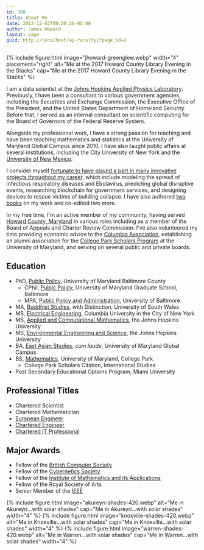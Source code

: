 ```yaml
---
id: 388
title: About Me
date: 2013-12-02T00:50:20-05:00
author: James Howard
layout: page
guid: http://localhost/wp-faculty/?page_id=2
---
```


{% include figure.html image="jhoward-greenglow.webp" width="4" placement="right"
   alt="Me at the 2017 Howard County Library Evening in the Stacks"
   cap="Me at the 2017 Howard County Library Evening in the Stacks" %}

I am a data scientist at the [Johns
Hopkins Applied Physics Laboratory](http://www.jhuapl.edu/).
Previously, I have been a
consultant to various government agencies, including the Securities
and Exchange Commission, the Executive Office of the President, and
the United States Department of Homeland Security. Before that,
I served as an internal consultant on scientific computing
for the Board of Governors of the Federal Reserve System.

Alongside my professional work, I have a strong passion for teaching
and have been teaching mathematics and statistics at the University
of Maryland Global Campus since 2010. I have also taught public
affairs at several institutions, including the City University of
New York and the 
[University of New Mexico](https://jphoward.people.unm.edu/).

I consider myself [fortunate to have played a part in many innovative
projects throughout my career](/scholarship), which include modeling
the spread of infectious respiratory diseases and Ebolavirus,
predicting global disruptive events, researching blockchain for
government services, and designing devices to rescue victims of
building collapse. I have also authored [two books](/books/) on my
work and co-edited two more.

In my free time, I'm an active member of my community, having served
[Howard County, Maryland](/service/howard-county) in various roles
including as a member of the Board of Appeals and Charter Review
Commission. I've also volunteered my time providing economic advice
to the [Columbia Association](http://www.columbiaassociation.com/),
establishing an alumni association for the [College Park Scholars
Program](https://www.scholars.umd.edu/) at the University of Maryland,
and serving on several public and private boards.

## Education

* PhD, [Public Policy](/assets/docs/UMBC-PHD-POLICY.pdf), University of Maryland Baltimore County
    * CPhil, [Public Policy](/assets/docs/JHoward-UMBC-CPhil.pdf), University of Maryland Graduate School, Baltimore
    * MPA, [Public Policy and Administration](/assets/docs/JHoward-MPA-PPA.pdf), University of Baltimore
* MA, [Buddhist Studies](/assets/docs/JHoward-MA-USW.pdf), with Distinction, University of South Wales
* MS, [Electrical Engineering](/assets/docs/JHoward-MS-Columbia.pdf), Columbia University in the City of New York
* MS, [Applied and Computational Mathematics](/assets/docs/JHoward-JHU-MS-ACM.pdf), the Johns Hopkins University
* MS, [Environmental Engineering and Science](/assets/docs/JHU-MS-EES.pdf), the Johns Hopkins University
* BA, [East Asian Studies](/assets/docs/UMGC-BA-EAS.pdf), _cum laude_, University of Maryland Global Campus
* BS, [Mathematics](/assets/docs/JHoward-BS-Math.pdf), University of Maryland, College Park
    * College Park Scholars Citation, International Studies
* Post Secondary Educational Options Program, Miami University

<div class="row">
  <div class="col-12 col-md-6">
    <h2 id="professional-titles">Professional Titles</h2>
    <ul>
      <li>Chartered Scientist</li>
      <li>Chartered Mathematician</li>
      <li><a href="/assets/docs/JHoward-EURING.pdf">European Engineer</a></li>
      <li><a href="/assets/docs/JHoward-ECUK-CEng.pdf">Chartered Engineer</a></li>
      <li><a href="/assets/docs/JHoward-FBCS.pdf">Chartered IT Professional</a></li>
    </ul>
  </div>
  <div class="col-12 col-md-6">
    <h2 id="major-awards">Major Awards</h2>
    <ul>
      <li>Fellow of the <a href="/assets/docs/JHoward-FBCS.pdf">British Computer Society</a></li>
      <li>Fellow of the <a href="/assets/docs/JHoward-FCybS.pdf">Cybernetics Society</a></li>
      <li>Fellow of the <a href="/assets/docs/JHoward-IMA-FIMA.pdf">Institute of Mathematics and its Applications</a></li>
      <li>Fellow of the Royal Society of Arts</li>
      <li>Senior Member of the <a href="/assets/docs/JHoward-IEEE-SM.pdf">IEEE</a></li>
    </ul>
  </div>
</div>


{% include figure.html image="akureyri-shades-420.webp" alt="Me in Akureyri...with solar shades"
   cap="Me in Akureyri...with solar shades" width="4" %}
{% include figure.html image="knoxville-shades-420.webp" alt="Me in Knoxville...with solar shades"
   cap="Me in Knoxville...with solar shades" width="4" %}
{% include figure.html image="warren-shades-420.webp" alt="Me in Warren...with solar shades"
   cap="Me in Warren...with solar shades" width="4" %}
